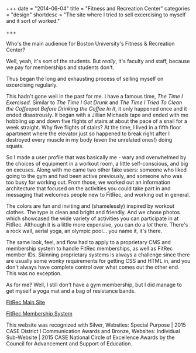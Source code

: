 +++
date = "2014-06-04"
title = "Fitness and Recreation Center"
categories = "design"
shortdesc = "The site where I tried to sell excercising to myself and it sort of worked."

+++

Who's the main audience for Boston University's Fitness &amp; Recreation Center?

Well, yeah, it's sort of the students. But _really_, it's faculty and staff, because we pay for memberships and students don't.

Thus began the long and exhausting process of selling myself on excercising regularly.

This hadn't gone well in the past for me. I have a famous time, _The Time I Exercised_. Similar to _The Time I Got Drunk_ and _The Time I Tried To Clean the Coffeepot Before Drinking the Coffee In It_, it only happened once and it ended disastrously. It began with a Jillian Michaels tape and ended with me hobbling up and down five flights of stairs at about the pace of a snail for a week straight. Why five flights of stairs? At the time, I lived in a fifth floor apartment where the elevator just so happened to break right after I destroyed every muscle in my body (even the unrelated ones!) doing squats.

So I made a user profile that was basically me - wary and overwhelmed by the choices of equipment in a workout room, a little self-conscious, and big on excuses. Along with me came two other fake users: someone who liked going to the gym and had been active previously, and someone who was too busy for working out. From those, we worked out an information architecture that focused on the activities you could take part in and messaging that welcomes people new to FitRec, and working out in general.

The colors are fun and inviting and (shamelessly) inspired by workout clothes. The type is clean and bright and friendly. And we chose photos which showcased the wide variety of activities you can participate in at FitRec. Although it is a little more expensive, you can do a _lot_ there. There's a rock wall, aerial yoga, an olympic pool&hellip; you name it, it's there.

The same look, feel, and flow had to apply to a proprietary CMS and membership system to handle FitRec memberships, as well as FitRec member IDs. Skinning proprietary systems is always a challenge since there are usually some wonky requirements for getting CSS and HTML in, and you don't always have complete control over what comes out the other end. This was no exception.

As for me? Well, I still don't have a gym membership, but I did manage to get myself a yoga mat and a bag of resistance bands.

<p class="center"><a href="http://www.bu.edu/fitrec/" class="live-link">FitRec Main Site</a></p>
<p class="center"><a href="https://myfitrec.bu.edu/wbwsc/webtrac.wsc/wbsplash.html" class="live-link">FitRec Membership System</a></p>

This website was recognized with Silver, Websites: Special Purpose | 2015 CASE District I Communication Awards and Bronze, Websites: Individual Sub-Website | 2015 CASE National Circle of Excellence Awards by the Council for Advancement and Support of Education.